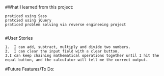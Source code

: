 
#What I learned from this project:
 ```
praticed using Sass
pratcied using jQuery 
praticed problem solving via reverse engineeing project 


```
#User Stories
```
1.  I can add, subtract, multiply and divide two numbers.
2.  I can clear the input field with a clear button.
3.I can keep chaining mathematical operations together until I hit the equal button, and the calculator will tell me the correct output.

```

#Future Features/To Do: 
  ```

  ```